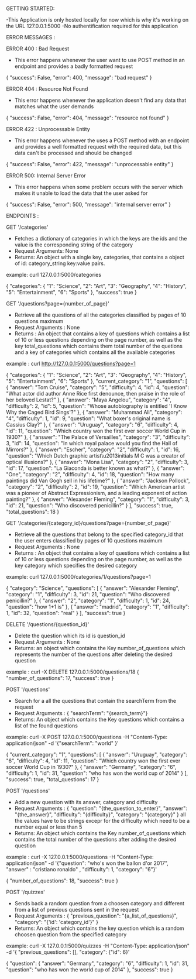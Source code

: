 GETTING STARTED:

-This Application is only hosted locally for now which is why it's working on the URL 127.0.0.1:5000
-No authentification required for this application


ERROR MESSAGES :

ERROR 400 : Bad Request

- This error happens whenever the user want to use POST method in an endpoint and provides a badly formatted request

{
  "success": False,
  "error": 400,
  "message": "bad request"
}



ERROR 404 : Resource Not Found

- This error happens whenever the application doesn't find any data that matches what the user demands

{
  "success": False,
  "error": 404,
  "message": "resource not found"
}



ERROR 422 : Unprocessable Entity

- This error happens whenever the uses a POST method with an endpoint and provides a well formatted request with the required data, but this data can't be processed and should be changed

{
  "success": False,
  "error": 422,
  "message": "unprocessable entity"
}



ERROR 500: Internal Server Error

- This error happens when some problem occurs with the server which makes it unable to load the data that the user asked for
 
{
  "success": False,
  "error": 500,
  "message": "internal server error"
}



ENDPOINTS :



GET '/categories'

- Fetches a dictionary of categories in which the keys are the ids and the value is the corresponding string of the category
- Request Arguments: None
- Returns: An object with a single key, categories, that contains a object of id: category_string key:value pairs. 

example: curl 127.0.0.1:5000/categories 

{
  "categories": {
    "1": "Science", 
    "2": "Art", 
    "3": "Geography", 
    "4": "History", 
    "5": "Entertainment", 
    "6": "Sports"
  }, 
  "success": true
}

GET '/questions?page={number_of_page}'
- Retrieve all the questions of all the categories classified by pages of 10 questions maximum 
- Request Arguments : None
- Returns : An object that contains a key of questions which contains a list of 10 or less questions depending on the page number, as well as the key total_questions which contains them total number of the quetions and a key of categories which contains all the available categories 

example : curl http://127.0.0.1:5000/questions?page=1

{
  "categories": {
    "1": "Science", 
    "2": "Art", 
    "3": "Geography", 
    "4": "History", 
    "5": "Entertainment", 
    "6": "Sports"
  }, 
  "current_category": "1", 
  "questions": [
    {
      "answer": "Tom Cruise", 
      "category": "5", 
      "difficulty": 4, 
      "id": 4, 
      "question": "What actor did author Anne Rice first denounce, then praise in the role of her beloved Lestat?"
    }, 
    {
      "answer": "Maya Angelou", 
      "category": "4", 
      "difficulty": 2, 
      "id": 5, 
      "question": "Whose autobiography is entitled 'I Know Why the Caged Bird Sings'?"
    }, 
    {
      "answer": "Muhammad Ali", 
      "category": "4", 
      "difficulty": 1, 
      "id": 9, 
      "question": "What boxer's original name is Cassius Clay?"
    }, 
    {
      "answer": "Uruguay", 
      "category": "6", 
      "difficulty": 4, 
      "id": 11, 
      "question": "Which country won the first ever soccer World Cup in 1930?"
    }, 
    {
      "answer": "The Palace of Versailles", 
      "category": "3", 
      "difficulty": 3, 
      "id": 14, 
      "question": "In which royal palace would you find the Hall of Mirrors?"
    }, 
    {
      "answer": "Escher", 
      "category": "2", 
      "difficulty": 1, 
      "id": 16, 
      "question": "Which Dutch graphic artist\u2013initials M C was a creator of optical illusions?"
    }, 
    {
      "answer": "Mona Lisa", 
      "category": "2", 
      "difficulty": 3, 
      "id": 17, 
      "question": "La Giaconda is better known as what?"
    }, 
    {
      "answer": "One", 
      "category": "2", 
      "difficulty": 4, 
      "id": 18, 
      "question": "How many paintings did Van Gogh sell in his lifetime?"
    }, 
    {
      "answer": "Jackson Pollock", 
      "category": "2", 
      "difficulty": 2, 
      "id": 19, 
      "question": "Which American artist was a pioneer of Abstract Expressionism, and a leading exponent of action painting?"
    }, 
    {
      "answer": "Alexander Fleming", 
      "category": "1", 
      "difficulty": 3, 
      "id": 21, 
      "question": "Who discovered penicillin?"
    }
  ], 
  "success": true, 
  "total_questions": 18
}


GET '/categories/{category_id}/questions?page={number_of_page}'
- Retrieve all the questions that belong to the specified category_id that the user enters classified by pages of 10 questions maximum 
- Request Arguments : None
- Returns : An object that contains a key of questions which contains a list of 10 or less questions depending on the page number, as well as the key category which specifies the desired category 

example: curl 127.0.0.1:5000/categories/1/questions?page=1

{
  "category": "Science", 
  "questions": [
    {
      "answer": "Alexander Fleming", 
      "category": "1", 
      "difficulty": 3, 
      "id": 21, 
      "question": "Who discovered penicillin?"
    }, 
    {
      "answer": "2", 
      "category": "1", 
      "difficulty": 1, 
      "id": 24, 
      "question": "how 1+1 is"
    }, 
    {
      "answer": "madrid", 
      "category": "1", 
      "difficulty": 1, 
      "id": 32, 
      "question": "real"
    }
  ], 
  "success": true
}


DELETE  '/questions/{question_id}'
- Delete the question which its id is question_id
- Request Arguments : None
- Returns: an object which contains the Key number_of_questions which represents the number of the questions after deleting the desired question

example : curl -X DELETE 127.0.0.1:5000/questions/18
{
  "number_of_questions": 17,
  "success": true
}


POST '/questions'
- Search for a all the questions that contain the searchTerm from the request
- Request Arguments : { "searchTerm": "{search_term}"}
- Returns: An object which contains the Key questions which contains a list of the found questions

example: curl -X POST 127.0.0.1:5000/questions -H "Content-Type: application/json" -d '{"searchTerm": "world" }'

{
    "current_category": "1",
    "questions": [
        {
            "answer": "Uruguay",
            "category": "6",
            "difficulty": 4,
            "id": 11,
            "question": "Which country won the first ever soccer World Cup in 1930?"
        },
        {
            "answer": "Germany",
            "category": "6",
            "difficulty": 1,
            "id": 31,
            "question": "who has won the world cup of 2014"
        }
    ],
    "success": true,
    "total_questions": 17
}

POST '/questions'
- Add a new question with its answer, category and difficulty
- Request Arguments : 
{ "question": "{the_question_to_enter}",
  "answer": "{the_answer}",
  "difficulty": "{difficulty}",
  "category": "{category}"
}
all the values have to be strings excepr for the difficulty which need to be a number equal or less than 5 
- Returns: An object which contains the Key number_of_questions which contains the total number of the questions after adding the desired question

example : curl -X 127.0.0.1:5000/questions -H "Content-Type: application/json" -d '{"question": "who's won the ballon d'or 2017", "answer" : "cristiano ronaldo" , "difficulty": 1, "category": "6"}'

{
  "number_of_questions": 18, 
  "success": true
}
 

POST '/quizzes'
- Sends back a random question from a choosen category and different from a list of previous questions sent in the request
- Request Arguments : 
{ "previous_question": "{a_list_of_questions}",
  "category": "{'id': 'category_id'}"
}
- Returns: An object which contains the key question which is a random choosen question from the specified category 
 
example: curl -X 127.0.0.1:5000/quizzes -H "Content-Type: application/json" -d '{ "previous_questions": [], "category": {"id": 6}'

{
  "question": {
    "answer": "Germany", 
    "category": "6", 
    "difficulty": 1, 
    "id": 31, 
    "question": "who has won the world cup of 2014"
  }, 
  "success": true
}







